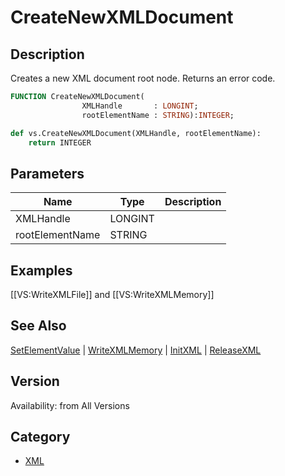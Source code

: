 # CreateNewXMLDocument

## Description
Creates a new XML document root node. Returns an error code.

```pascal
FUNCTION CreateNewXMLDocument(
				XMLHandle       : LONGINT;
				rootElementName : STRING):INTEGER;
```

```python
def vs.CreateNewXMLDocument(XMLHandle, rootElementName):
    return INTEGER
```

## Parameters
|Name|Type|Description|
|---|---|---|
|XMLHandle|LONGINT|   |
|rootElementName|STRING|   |

## Examples
[[VS:WriteXMLFile]] and [[VS:WriteXMLMemory]]

## See Also
[SetElementValue](SetElementValue.md) | [WriteXMLMemory](WriteXMLMemory.md) | [InitXML](InitXML.md) | [ReleaseXML](ReleaseXML.md)

## Version
Availability: from All Versions

## Category
* [XML](../Categories/XML.md)
